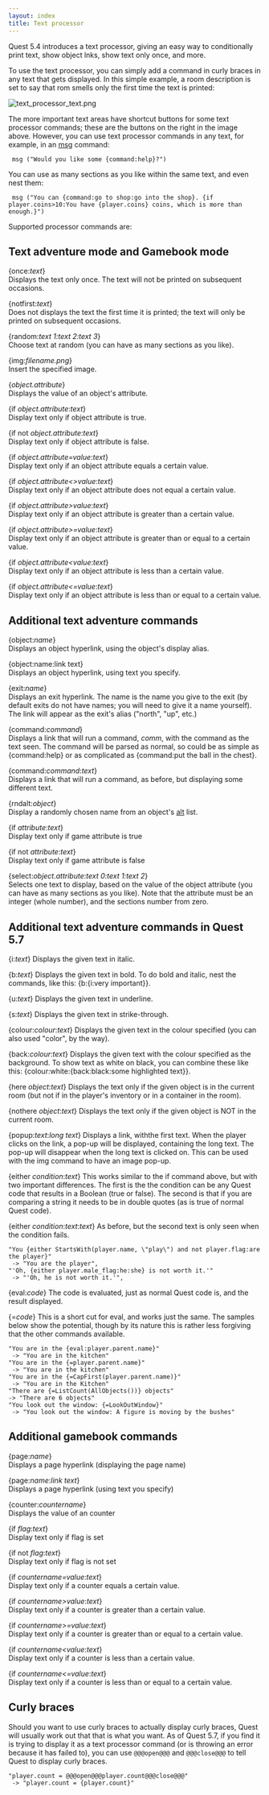 ```yaml
---
layout: index
title: Text processor
---
```


Quest 5.4 introduces a text processor, giving an easy way to conditionally print text, show object lnks, show text only once, and more.

To use the text processor, you can simply add a command in curly braces in any text that gets displayed. In this simple example, a room description is set to say that rom smells only the first time the text is printed:

![](text_processor_text.png "text_processor_text.png")

The more important text areas have shortcut buttons for some text processor commands; these are the buttons on the right in the image above. However, you can use text processor commands in any text, for example, in an [msg](scripts/msg.html) command:

     msg ("Would you like some {command:help}?")

You can use as many sections as you like within the same text, and even nest them:

     msg ("You can {command:go to shop:go into the shop}. {if player.coins>10:You have {player.coins} coins, which is more than enough.}")

Supported processor commands are:

Text adventure mode and Gamebook mode
-------------------------------------

{once:_text_}  
Displays the text only once. The text will not be printed on subsequent occasions.

{notfirst:_text_}  
Does not displays the text the first time it is printed; the text will only be printed on subsequent occasions.

{random:_text 1:text 2:text 3_}  
Choose text at random (you can have as many sections as you like).

{img:_filename.png_}  
Insert the specified image.

{_object.attribute_}  
Displays the value of an object's attribute.

{if _object.attribute_:_text_}  
Display text only if object attribute is true.

{if not _object.attribute_:_text_}  
Display text only if object attribute is false.

{if _object.attribute=value_:_text_}  
Display text only if an object attribute equals a certain value.

{if _object.attribute\<\>value_:_text_}  
Display text only if an object attribute does not equal a certain value.

{if _object.attribute\>value_:_text_}  
Display text only if an object attribute is greater than a certain value.

{if _object.attribute\>=value_:_text_}  
Display text only if an object attribute is greater than or equal to a certain value.

{if _object.attribute\<value_:_text_}  
Display text only if an object attribute is less than a certain value.

{if _object.attribute\<=value_:_text_}  
Display text only if an object attribute is less than or equal to a certain value.

Additional text adventure commands
----------------------------------

{object:_name_}  
Displays an object hyperlink, using the object's display alias.

{object:name:link text}  
Displays an object hyperlink, using text you specify.

{exit:_name_}  
Displays an exit hyperlink. The name is the name you give to the exit (by default exits do not have names; you will need to give it a name yourself). The link will appear as the exit's alias ("north", "up", etc.)

{command:_command_}  
Displays a link that will run a command, _comm_, with the command as the text seen. The command will be parsed as normal, so could be as simple as {command:help} or as complicated as {command:put the ball in the chest}.

{command:_command_:_text_}  
Displays a link that will run a command, as before, but displaying some different text.

{rndalt:_object_}  
Display a randomly chosen name from an object's [alt](attributes/alt.html) list.

{if _attribute_:_text_}  
Display text only if game attribute is true

{if not _attribute_:_text_}  
Display text only if game attribute is false

{select:_object.attribute_:_text 0:text 1:text 2_}  
Selects one text to display, based on the value of the object attribute (you can have as many sections as you like). Note that the attribute must be an integer (whole number), and the sections number from zero.



Additional text adventure commands in Quest 5.7
-----------------------------------------------

{i:_text_}
Displays the given text in italic.

{b:_text_}
Displays the given text in bold. To do bold and italic, nest the commands, like this: {b:{i:very important}}.

{u:_text_}
Displays the given text in underline.

{s:_text_}
Displays the given text in strike-through.


{colour:_colour_:_text_}
Displays the given text in the colour specified (you can also used "color", by the way).

{back:_colour_:_text_}
Displays the given text with the colour specified as the background. To show text as white on black, you can combine these like this: {colour:white:{back:black:some highlighted text}}.


{here _object_:_text_}
Displays the text only if the given object is in the current room (but not if in the player's inventory or in a container in the room).

{nothere _object_:_text_}
Displays the text only if the given object is NOT in the current room.

{popup:_text_:_long text_}
Displays a link, withthe first text. When the player clicks on the link, a pop-up will be displayed, containing the long text. The pop-up will disappear when the long text is clicked on. This can be used with the img command to have an image pop-up.


{either _condition_:_text_}
This works similar to the if command above, but with two important differences. The first is the the condition can be any Quest code that results in a Boolean (true or false). The second is that if you are comparing a string it needs to be in double quotes (as is true of normal Quest code).

{either _condition_:_text_:_text_}
As before, but the second text is only seen when the condition fails.
```
"You {either StartsWith(player.name, \"play\") and not player.flag:are the player}"
 -> "You are the player",
"'Oh, {either player.male_flag:he:she} is not worth it.'"
 -> "'Oh, he is not worth it.'",
```

{eval:_code_}
The code is evaluated, just as normal Quest code is, and the result displayed.

{=_code_}
This is a short cut for eval, and works just the same. The samples below show the potential, though by its nature this is rather less forgiving that the other commands available.
```
"You are in the {eval:player.parent.name}"
 -> "You are in the kitchen"
"You are in the {=player.parent.name}"
 -> "You are in the kitchen"
"You are in the {=CapFirst(player.parent.name)}"
 -> "You are in the Kitchen"
"There are {=ListCount(AllObjects())} objects"
-> "There are 6 objects"
"You look out the window: {=LookOutWindow}"
 -> "You look out the window: A figure is moving by the bushes"
```
 



Additional gamebook commands
----------------------------

{page:_name_}  
Displays a page hyperlink (displaying the page name)

{page:_name_:_link text_}  
Displays a page hyperlink (using text you specify)

{counter:_countername_}  
Displays the value of an counter

{if _flag_:_text_}  
Display text only if flag is set

{if not _flag_:_text_}  
Display text only if flag is not set

{if _countername=value_:_text_}  
Display text only if a counter equals a certain value.

{if _countername\>value_:_text_}  
Display text only if a counter is greater than a certain value.

{if _countername\>=value_:_text_}  
Display text only if a counter is greater than or equal to a certain value.

{if _countername\<value_:_text_}  
Display text only if a counter is less than a certain value.

{if _countername\<=value_:_text_}  
Display text only if a counter is less than or equal to a certain value.


Curly braces
------------

Should you want to use curly braces to actually display curly braces, Quest will usually work out that that is what you want. As of Quest 5.7, if you find it is trying to display it as a text processor command (or is throwing an error because it has failed to), you can use `@@@open@@@` and `@@@close@@@` to tell Quest to display curly braces.
```
"player.count = @@@open@@@player.count@@@close@@@"
 -> "player.count = {player.count}"
